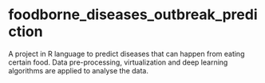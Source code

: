 # foodborne_diseases_outbreak_prediction
A project in R language to predict diseases that can happen from eating certain food. Data pre-processing, virtualization and deep learning algorithms are applied to analyse the data.
